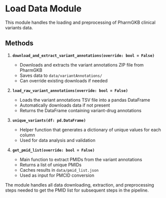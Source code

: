# Load Data Module

This module handles the loading and preprocessing of PharmGKB clinical variants data.

## Methods

1. **`download_and_extract_variant_annotations(override: bool = False)`**
   - Downloads and extracts the variant annotations ZIP file from PharmGKB
   - Saves data to `data/variantAnnotations/`
   - Can override existing downloads if needed

2. **`load_raw_variant_annotations(override: bool = False)`**
   - Loads the variant annotations TSV file into a pandas DataFrame
   - Automatically downloads data if not present
   - Returns the DataFrame containing variant-drug annotations

3. **`unique_variants(df: pd.DataFrame)`**
   - Helper function that generates a dictionary of unique values for each column
   - Used for data analysis and validation

4. **`get_pmid_list(override: bool = False)`**
   - Main function to extract PMIDs from the variant annotations
   - Returns a list of unique PMIDs
   - Caches results in `data/pmid_list.json`
   - Used as input for PMCID conversion

The module handles all data downloading, extraction, and preprocessing steps needed to get the PMID list for subsequent steps in the pipeline.

